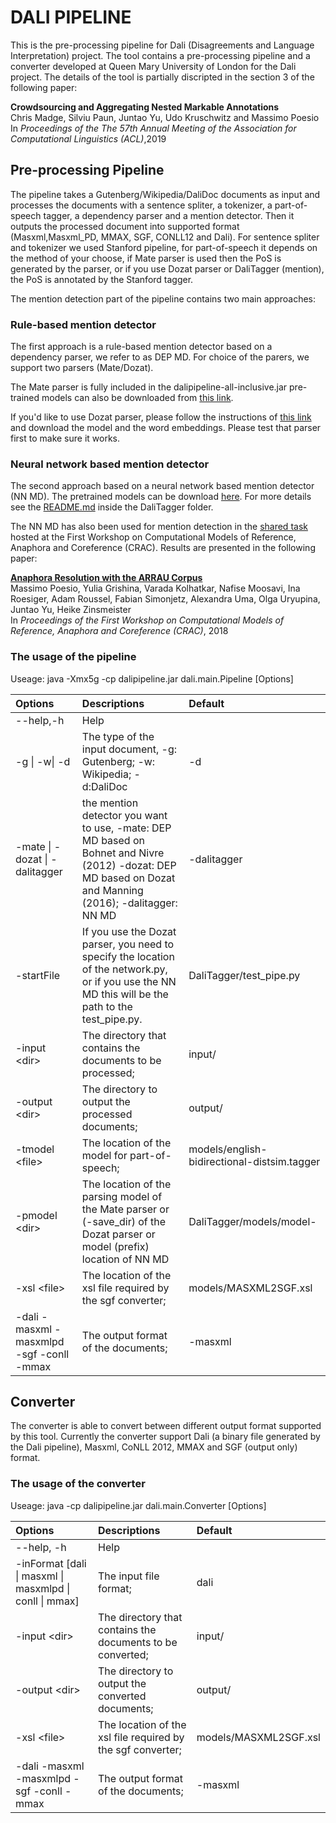 # DALI PIPELINE

This is the pre-processing pipeline for Dali (Disagreements and Language Interpretation)
project. The tool contains a pre-processing pipeline and a converter developed at Queen 
Mary University of London for the Dali project. The details of the tool is partially discripted in the section 3 of the following paper:

**Crowdsourcing and Aggregating Nested Markable Annotations**  
Chris Madge, Silviu Paun, Juntao Yu, Udo Kruschwitz and Massimo Poesio  
In *Proceedings of the The 57th Annual Meeting of the Association for Computational Linguistics (ACL)*,2019

## Pre-processing Pipeline

The pipeline takes a Gutenberg/Wikipedia/DaliDoc documents as input and processes the documents
with a sentence spliter, a tokenizer, a part-of-speech tagger, a dependency parser and 
a mention detector. Then it outputs the processed document into supported format (Masxml,Masxml_PD, 
MMAX, SGF, CONLL12 and Dali). For sentence spliter and tokenizer we used Stanford 
pipeline, for part-of-speech it depends on the method of your choose, if Mate parser is used 
then the PoS is generated by the parser, or if you use Dozat parser or DaliTagger (mention), the PoS is annotated 
by the Stanford tagger.

The mention detection part of the pipeline contains two main approaches:

### Rule-based mention detector

The first approach is a rule-based mention detector based on a dependency parser, we refer to as DEP MD. For choice of the parers, we support two parsers (Mate/Dozat).  

The Mate parser is fully included in the dalipipeline-all-inclusive.jar pre-trained models can also be downloaded from [this link](). 

If you'd like to use Dozat parser, please follow the instructions of [this link](https://github.com/tdozat/Parser-v1) and download the model and the word embeddings. Please test that parser first to make sure it works.

### Neural network based mention detector
The second approach based on a neural network based mention detector (NN MD). The pretrained models can be download [here](https://www.dropbox.com/s/perxerqcteghiwn/dalinnpipelinemodels.zip?dl=0). For more details see the [README.md](https://github.com/juntaoy/Dali-preprocessing-pipeline/tree/master/DaliTagger) inside the DaliTagger folder.

The NN MD has also been used for mention detection in the [shared task](http://dali.eecs.qmul.ac.uk/crac18_shared_task) hosted at the First Workshop on Computational Models of Reference, Anaphora and Coreference (CRAC). Results are presented in the following paper:

**[Anaphora Resolution with the ARRAU Corpus](https://www.aclweb.org/anthology/papers/W/W18/W18-0702/)**  
Massimo Poesio, Yulia Grishina, Varada Kolhatkar, Nafise Moosavi, Ina Roesiger, Adam Roussel, Fabian Simonjetz, Alexandra Uma, Olga Uryupina, Juntao Yu, Heike Zinsmeister  
In *Proceedings of the First Workshop on Computational Models of Reference, Anaphora and Coreference (CRAC)*, 2018

### The usage of the pipeline

Useage: java -Xmx5g -cp dalipipeline.jar dali.main.Pipeline [Options]

| Options | Descriptions |Default|
| :--- | :--- | :---|
| --help,-h | Help ||
| -g \| -w\| -d | The type of the input document, -g: Gutenberg; -w: Wikipedia; -d:DaliDoc |-d |
| -mate \| -dozat \| -dalitagger | the mention detector you want to use, -mate: DEP MD based on Bohnet and Nivre (2012) -dozat: DEP MD based on Dozat and Manning (2016); -dalitagger: NN MD| -dalitagger|
|-startFile|If you use the Dozat parser, you need to specify the location of the network.py, or if you use the NN MD this will be the path to the test_pipe.py.|DaliTagger/test_pipe.py |
|-input \<dir\>|The directory that contains the documents to be processed; |input/|
|-output \<dir\>	|The directory to output the processed documents; |output/| 
|-tmodel \<file\>	|The location of the model for part-of-speech; |models/english-bidirectional-distsim.tagger| 
|-pmodel \<dir\> |The location of the parsing model of the Mate parser or (-save_dir) of the Dozat parser or model (prefix) location of NN MD |DaliTagger/models/model-|
|-xsl \<file\> |The location of the xsl file required by the sgf converter; |models/MASXML2SGF.xsl|
|-dali -masxml -masxmlpd -sgf -conll -mmax		|The output format of the documents; |-masxml|


## Converter

The converter is able to convert between different output format supported by this tool.
Currently the converter support Dali (a binary file generated by the Dali pipeline), 
Masxml, CoNLL 2012, MMAX and SGF (output only) format.

### The usage of the converter

Useage: java -cp dalipipeline.jar dali.main.Converter [Options]

| Options | Descriptions |Default|
| :--- | :--- | :---|
|--help, -h|Help||
|-inFormat [dali \| masxml \| masxmlpd \| conll \| mmax]|The input file format;| dali|
|-input \<dir\>	|The directory that contains the documents to be converted; |input/|  
|-output \<dir\>|The directory to output the converted documents; |output/|
|-xsl \<file\> 	|The location of the xsl file required by the sgf converter; |models/MASXML2SGF.xsl|
|-dali -masxml -masxmlpd -sgf -conll -mmax|The output format of the documents; |-masxml|

